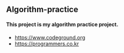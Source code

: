 ## Algorithm-practice

#### This project is my algorithm practice project.
* https://www.codeground.org
* https://programmers.co.kr
